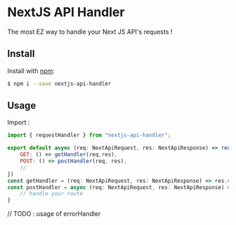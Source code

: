 # NextJS API Handler 

The most EZ way to handle your Next JS API's requests !

## Install

Install with [npm](https://www.npmjs.com/):

```sh
$ npm i --save nextjs-api-handler
```

## Usage

Import :

```js
import { requestHandler } from "nextjs-api-handler";

export default async (req: NextApiRequest, res: NextApiResponse) => requestHandler(req, res, {
    GET: () => getHandler(req,res),
    POST: () => postHandler(req, res),
    // 
})
const getHandler = (req: NextApiRequest, res: NextApiResponse) => res.status(200).send("OK");
const postHandler = async (req: NextApiRequest, res: NextApiResponse) => {
    // handle your route
}
```

// TODO : usage of errorHandler
